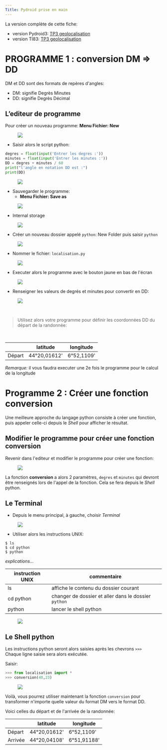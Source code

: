 ```yaml
---
Title: Pydroid prise en main
---
```


La version complète de cette fiche: 

* version Pydroid3: [TP3 geolocalisation](/docs/SNT_2nde/pages/pages_algo/python/python9/)
* version TI83: [TP3 geolocalisation](/docs/SNT_2nde/pages/pages_algo/python/python8/)

# PROGRAMME 1 : conversion DM => DD
DM et DD sont des formats de repères d'angles:

* DM: signifie Degrès Minutes
* DD: signifie Degrès Décimal

## L’editeur de programme
Pour créer un nouveau programme: **Menu Fichier: New** 

<figure>
  <img src="../images_android/android1.png">
</figure>

* Saisir alors le script python:

```python
degres = float(input('Entrer les degres :'))
minutes = float(input('Entrer les minutes :'))
DD = degres + minutes / 60
print("l'angle en notation DD est :")
print(DD)
```
<figure>
  <img src="../images_android/android8.png">
</figure>

* Sauvegarder le programme: 
  * **Menu Fichier: Save as**

<figure>
  <img src="../images_android/android2.png">
</figure>

  * Internal storage

<figure>
  <img src="../images_android/android3.png">
</figure>

  * Créer un nouveau dossier appelé `python`: New Folder puis saisir `python`

<figure>
  <img src="../images_android/android4.png">
</figure>

  * Nommer le fichier: `localisation.py` 

<figure>
  <img src="../images_android/android7.png">
</figure>

* Executer alors le programme avec le bouton jaune en bas de l'écran

<figure>
  <img src="../images_android/android13.png">
</figure>

* Renseigner les valeurs de degrés et minutes pour convertir en DD:

<figure>
  <img src="../images_android/android9.png">
</figure>

<br>

> Utilisez alors votre programme pour définir les coordonnées DD du départ de la randonnée:

<br>

| | latitude | longitude |
|--- |--- |--- |
| Départ | 44°20,01612' | 6°52,1109' |

*Remarque:* il vous faudra executer une 2e fois le programme pour le calcul de la longitude

# Programme 2 : Créer une fonction **conversion**
Une meilleure approche du langage python consiste à créer une fonction, puis appeler celle-ci depuis le *Shell* pour afficher le résultat.

## Modifier le programme pour créer une fonction **conversion**
Revenir dans l'editeur et modifier le programme pour créer une fonction:

<figure>
  <img src="../images_android/android10.png">
</figure>

La fonction **conversion** a alors 2 paramètres, `degres` et `minutes` qui devront être renseignés lors de l'appel de la fonction. Cela se fera depuis le *Shell* python.

## Le Terminal
* Depuis le menu principal, à gauche, choisir *Terminal* 

<figure>
  <img src="../images_android/android5.png">
</figure>


* Utiliser alors les instructions UNIX:

```
$ ls
$ cd python
$ python
```

*explications...* 

| instruction UNIX | commentaire |
|--- |--- |
| ls | affiche le contenu du dossier courant |
| cd python | changer de dossier et aller dans le dossier `python` |
| python | lancer le shell python |


<figure>
  <img src="../images_android/android11.png">
</figure>

## Le Shell python
Les instructions python seront alors saisies après les chevrons `>>>` `
`
Chaque ligne saisie sera alors exécutée.

Saisir:

```python
>>> from localisation import *
>>> conversion(40,23)
```

<figure>
  <img src="../images_android/android12.png">
</figure>

Voilà, vous pourrez utiliser maintenant la fonction `conversion` pour transformer n'importe quelle valeur du format DM vers le format DD. 

Voici celles du départ et de l'arrivée de la randonnée:

| | latitude | longitude |
|--- |--- |--- |
| Départ | 44°20,01612' | 6°52,1109' |
| Arrivée | 44°20,04108'| 6°51,91188' |
